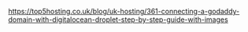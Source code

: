 
https://top5hosting.co.uk/blog/uk-hosting/361-connecting-a-godaddy-domain-with-digitalocean-droplet-step-by-step-guide-with-images
